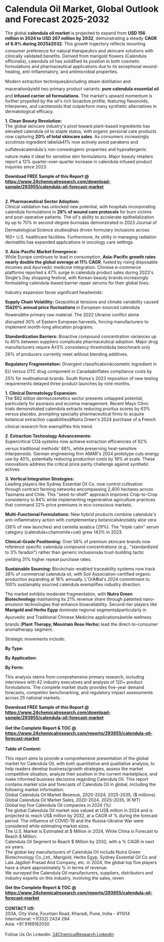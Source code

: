 <h1>Calendula Oil Market, Global Outlook and Forecast 2025-2032</h1><p>The global <strong>calendula oil market</strong> is projected to expand from <strong>USD 156 million in 2024 to USD 267 million by 2032</strong>, demonstrating a steady <strong>CAGR of 6.9% during 2025â2032</strong>. This growth trajectory reflects mounting consumer preference for natural therapeutics and skincare solutions with clinically validated benefits. Derived from marigold flowers (Calendula officinalis), calendula oil has solidified its position in both cosmetic formulations and pharmaceutical applications due to its exceptional wound-healing, anti-inflammatory, and antimicrobial properties.</p><p>Modern extraction techniquesâincluding steam distillation and macerationâyield two primary product variants: <strong>pure calendula essential oil</strong> and <strong>infused carrier oil formulations</strong>. The market's upward momentum is further propelled by the oil's rich bioactive profile, featuring flavonoids, triterpenes, and carotenoids that outperform many synthetic alternatives in dermatological efficacy.</p><p><strong>1. Clean Beauty Revolution:</strong><br>
The global skincare industry's pivot toward plant-based ingredients has elevated calendula oil to staple status, with organic personal care products now capturing <strong>20% of total skincare sales</strong>. As consumers increasingly scrutinize ingredient labelsâ41% now actively avoid parabens and sulfatesâcalendula's non-comedogenic properties and hypoallergenic nature make it ideal for sensitive skin formulations. Major beauty retailers report a 12% quarter-over-quarter increase in calendula-infused product inquiries since 2023.</p><div><b>Download FREE Sample of this Report @ 
            <a href="https://www.24chemicalresearch.com/download-sample/293955/calendula-oil-forecast-market">
            https://www.24chemicalresearch.com/download-sample/293955/calendula-oil-forecast-market</a></b></div><br><p><strong>2. Pharmaceutical Sector Adoption:</strong><br>
Clinical validation has unlocked new potential, with hospitals incorporating calendula formulations in <strong>28% of wound care protocols</strong> for burn victims and post-operative patients. The oil's ability to accelerate epithelialization by up to 70% in second-degree burnsâas demonstrated in 2023 Journal of Dermatological Science studiesâhas driven formulary inclusions across 160+ U.S. healthcare facilities. Furthermore, its utility in managing radiation dermatitis has expanded applications in oncology care settings.</p><p><strong>3. Asia-Pacific Market Emergence:</strong><br>
While Europe continues to lead in consumption, <strong>Asia-Pacific growth rates nearly double the global average at 11% CAGR</strong>, fueled by rising disposable incomes and Ayurvedic medicine integration. Chinese e-commerce platforms reported a 47% surge in calendula product sales during 2023's Single's Day shopping festival, with Korean beauty brands increasingly formulating calendula-based barrier repair serums for their global lines.</p><p>Industry expansion faces significant headwinds:</p><p><strong>Supply Chain Volatility:</strong> Geopolitical tensions and climate variability caused <strong>15â20% annual price fluctuations</strong> in European-sourced calendula flowersâthe primary raw material. The 2022 Ukraine conflict alone disrupted 30% of Eastern European harvests, forcing manufacturers to implement month-long allocation programs.</p><p><strong>Standardization Barriers:</strong> Bioactive compound concentration variances up to 40% between suppliers complicate pharmaceutical adoption. Major drug manufacturers require Â±5% consistency thresholdsâa benchmark only 26% of producers currently meet without blending additives.</p><p><strong>Regulatory Fragmentation:</strong> Divergent classificationâcosmetic ingredient in EU versus OTC drug component in Canadaâinflates compliance costs by 25% for multinational brands. South Korea's 2023 imposition of new testing requirements delayed three product launches by nine months.</p><p><strong>1. Clinical Dermatology Expansion:</strong><br>
The $82 billion dermocosmetics sector presents untapped potential, particularly for psoriasis and eczema management. Recent Mayo Clinic trials demonstrated calendula extracts reducing pruritus scores by 63% versus placebo, prompting specialty pharmaceutical firms to acquire botanical extraction capabilitiesâNutra Green's 2024 purchase of a French clinical research firm exemplifies this trend.</p><p><strong>2. Extraction Technology Advancements:</strong><br>
Supercritical COâ systems now achieve extraction efficiencies of 92% versus traditional methods' 68%, while preserving heat-sensitive triterpenoids. German engineering firm AMAR's 2024 prototype cuts energy use by 40%, potentially reducing production costs by 18% at scale. These innovations address the critical price parity challenge against synthetic actives.</p><p><strong>3. Vertical Integration Strategies:</strong><br>
Leading players like Sydney Essential Oil Co. now control cultivation through contract farming networks encompassing 2,400 hectares across Tasmania and Chile. This "seed-to-shelf" approach improves Crop-to-Crop consistency to 94% while implementing regenerative agriculture practices that command 22% price premiums in eco-conscious markets.</p><p><strong>Multi-Functional Formulations:</strong> New hybrid products combine calendula's anti-inflammatory action with complementary botanicalsânotably aloe vera (36% of new launches) and centella asiatica (29%). The "triple calm" serum category (calendula+chamomile+oat) grew 143% in 2023.</p><p><strong>Clinical-Grade Positioning:</strong> Over 58% of premium skincare brands now reference specific calendula compound concentrations (e.g., "standardized to 3% faradiol") rather than generic inclusionsâa trust-building tactic yielding 31% higher repeat purchase rates.</p><p><strong>Sustainable Sourcing:</strong> Blockchain-enabled traceability systems now track 38% of commercial calendula oil, with Soil Association-certified organic production expanding at 18% annually. L'OrÃ©al's 2024 commitment to 100% sustainably sourced calendula exemplifies industry direction.</p><p>The market exhibits moderate fragmentation, with <strong>Nutra Green Biotechnology</strong> maintaining its 21% revenue share through patented nano-emulsion technologies that enhance bioavailability. Second-tier players like <strong>Marigold and Herbs Egyp</strong> dominate regional segmentsâparticularly in Ayurvedic and Traditional Chinese Medicine applicationsâwhile wellness brands (<strong>Plant Therapy, Mountain Rose Herbs</strong>) lead the direct-to-consumer aromatherapy segment.</p><p>Strategic movements include:</p><p><strong>By Type:</strong></p><p><strong>By Application:</strong></p><p><strong>By Form:</strong></p><p>This analysis stems from comprehensive primary research, including interviews with 42 industry executives and analysis of 120+ product formulations. The complete market study provides five-year demand forecasts, competitor benchmarking, and regulatory impact assessments across 25 national markets.</p><div><b>Download FREE Sample of this Report @ 
            <a href="https://www.24chemicalresearch.com/download-sample/293955/calendula-oil-forecast-market">
            https://www.24chemicalresearch.com/download-sample/293955/calendula-oil-forecast-market</a></b></div><br><div><b>Get the Complete Report & TOC @ 
            <a href="https://www.24chemicalresearch.com/reports/293955/calendula-oil-forecast-market">
            https://www.24chemicalresearch.com/reports/293955/calendula-oil-forecast-market</a></b></div><br>
            <b>Table of Content:</b><p>This report aims to provide a comprehensive presentation of the global market for Calendula Oil, with both quantitative and qualitative analysis, to help readers develop business/growth strategies, assess the market competitive situation, analyze their position in the current marketplace, and make informed business decisions regarding Calendula Oil. This report contains market size and forecasts of Calendula Oil in global, including the following market information:<br />
Global Calendula Oil Market Revenue, 2020-2024, 2025-2035, ($ millions)<br />
Global Calendula Oil Market Sales, 2020-2024, 2025-2035, (K MT)<br />
Global top five Calendula Oil companies in 2024 (%)<br />
The global Calendula Oil market was valued at US$ million in 2024 and is projected to reach US$ million by 2032, at a CAGR of % during the forecast period. The influence of COVID-19 and the Russia-Ukraine War were considered while estimating market sizes.<br />
The U.S. Market is Estimated at $ Million in 2024, While China is Forecast to Reach $ Million.<br />
Calendula Oil Segment to Reach $ Million by 2032, with a % CAGR in next six years.<br />
The global key manufacturers of Calendula Oil include Nutra Green Biotechnology Co.,Ltd., Marigold, Herbs Egyp, Sydney Essential Oil Co and Lala Jagdish Prasad And Company, etc. in 2024, the global top five players have a share approximately % in terms of revenue.<br />
We surveyed the Calendula Oil manufacturers, suppliers, distributors and industry experts on this industry, involving the sales, reven</p><div><b>Get the Complete Report & TOC @ 
            <a href="https://www.24chemicalresearch.com/reports/293955/calendula-oil-forecast-market">
            https://www.24chemicalresearch.com/reports/293955/calendula-oil-forecast-market</a></b></div><br><b>CONTACT US:</b><br>
            203A, City Vista, Fountain Road, Kharadi, Pune, India - 411014<br>
            International: +1(332) 2424 294<br>
            Asia: +91 9169162030 <br><br>
            Follow Us On LinkedIn: <a href="https://www.linkedin.com/company/24chemicalresearch/">24ChemicalResearch LinkedIn</a>
